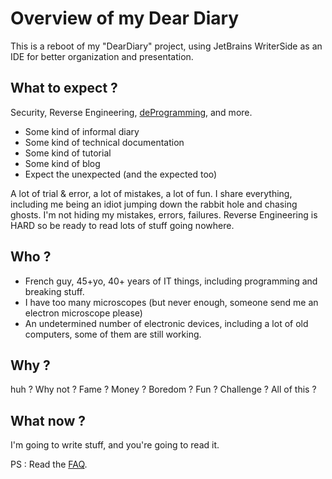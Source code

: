 # Overview of my Dear Diary

This is a reboot of my "DearDiary" project, using JetBrains WriterSide as an IDE for better organization and presentation.

## What to expect ?

Security, Reverse Engineering, [deProgramming](FAQ.md), and more.

- Some kind of informal diary
- Some kind of technical documentation
- Some kind of tutorial
- Some kind of blog
- Expect the unexpected (and the expected too)

A lot of trial & error, a lot of mistakes, a lot of fun.
I share everything, including me being an idiot jumping down the rabbit hole and chasing ghosts.
I'm not hiding my mistakes, errors, failures. Reverse Engineering is HARD so be ready to read lots of stuff going nowhere.

## Who ?

- French guy, 45+yo, 40+ years of IT things, including programming and breaking stuff.
- I have too many microscopes (but never enough, someone send me an electron microscope please)
- An undetermined number of electronic devices, including a lot of old computers, some of them are still working.

## Why ?

huh ? Why not ?
Fame ? Money ? Boredom ? Fun ? Challenge ? All of this ?


## What now ?

I'm going to write stuff, and you're going to read it.

PS : Read the [FAQ](FAQ.md).